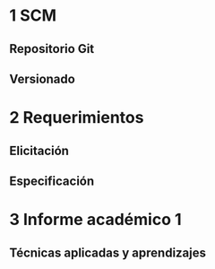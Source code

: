# 1 SCM

## Repositorio Git

## Versionado

# 2 Requerimientos

## Elicitación

## Especificación

# 3 Informe académico 1

## Técnicas aplicadas y aprendizajes